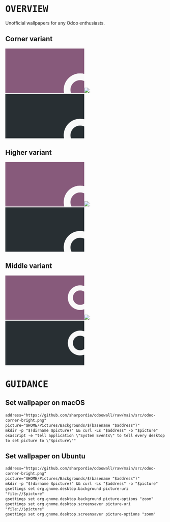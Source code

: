 # <samp>OVERVIEW</samp>

Unofficial wallpapers for any Odoo enthusiasts.

## Corner variant

<a href="src/odoo-corner-bright.png"><img src="src/odoo-corner-bright.svg" width="49.25%"/></a><img src="https://upload.wikimedia.org/wikipedia/commons/c/ca/1x1.png" width="1.5%"/><a href="src/odoo-corner-darken.png"><img src="src/odoo-corner-darken.svg" width="49.25%"/></a>

## Higher variant

<a href="src/odoo-higher-bright.png"><img src="src/odoo-higher-bright.svg" width="49.25%"/></a><img src="https://upload.wikimedia.org/wikipedia/commons/c/ca/1x1.png" width="1.5%"/><a href="src/odoo-higher-darken.png"><img src="src/odoo-higher-darken.svg" width="49.25%"/></a>

## Middle variant

<a href="src/odoo-middle-bright.png"><img src="src/odoo-middle-bright.svg" width="49.25%"/></a><img src="https://upload.wikimedia.org/wikipedia/commons/c/ca/1x1.png" width="1.5%"/><a href="src/odoo-middle-darken.png"><img src="src/odoo-middle-darken.svg" width="49.25%"/></a>

# <samp>GUIDANCE</damp>

## Set wallpaper on macOS

```shell
address="https://github.com/sharpordie/odoowall/raw/main/src/odoo-corner-bright.png"
picture="$HOME/Pictures/Backgrounds/$(basename "$address")"
mkdir -p "$(dirname $picture)" && curl -Ls "$address" -o "$picture"
osascript -e "tell application \"System Events\" to tell every desktop to set picture to \"$picture\""
```

## Set wallpaper on Ubuntu

```shell
address="https://github.com/sharpordie/odoowall/raw/main/src/odoo-corner-bright.png"
picture="$HOME/Pictures/Backgrounds/$(basename "$address")"
mkdir -p "$(dirname $picture)" && curl -Ls "$address" -o "$picture"
gsettings set org.gnome.desktop.background picture-uri "file://$picture"
gsettings set org.gnome.desktop.background picture-options "zoom"
gsettings set org.gnome.desktop.screensaver picture-uri "file://$picture"
gsettings set org.gnome.desktop.screensaver picture-options "zoom"
```
